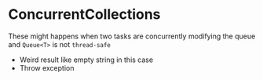 # ConcurrentCollections

These might happens when two tasks are concurrently modifying the queue and `Queue<T>` is not `thread-safe`

- Weird result like empty string in this case 
- Throw exception